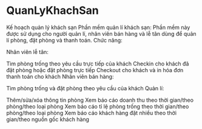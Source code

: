 # QuanLyKhachSan
Kế hoạch quản lý khách sạn
Phần mềm quản lí khách sạn: Phần mềm này được sử dụng cho người quản lí, nhân viên bán hàng và lễ tân dùng để quản lí phòng, đặt phòng và thanh toán. Chức năng:

Nhân viên lễ tân:

Tìm phòng trống theo yêu cầu trực tiếp của khách
Checkin cho khách đã đặt phòng hoặc đặt phòng trực tiếp
Checkout cho khách và in hóa đơn thanh toán cho khách
Nhân viên bán hàng:

Tìm phòng trống và đặt phòng theo yêu cầu của khách
Quản lí:

Thêm/sửa/xóa thông tin phòng
Xem báo cáo doanh thu theo thời gian/theo phòng/theo loại phòng
Xem báo cáo tỉ lệ phòng trống theo thời gian/theo phòng/theo loại phòng
Xem báo cáo khách hàng đặt nhiều theo thời gian/theo nguồn gốc khách hàng
